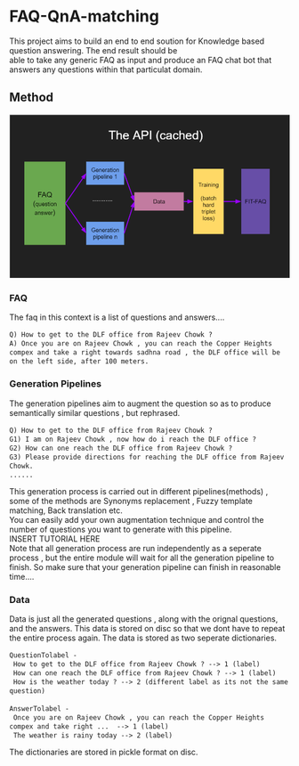 # FAQ-QnA-matching

This project aims to build an end to end soution for Knowledge based question answering. The end result should be  
able to take any generic FAQ as input and produce an FAQ chat bot that answers any questions within that particulat domain.

## Method
 ![Model overview](./Images/model_overview.PNG)  
 
 ### FAQ
 The faq in this context is a list of questions and answers....  
 ```
 Q) How to get to the DLF office from Rajeev Chowk ?  
 A) Once you are on Rajeev Chowk , you can reach the Copper Heights compex and take a right towards sadhna road , the DLF office will be on the left side, after 100 meters.
 ```
 
 ### Generation Pipelines
 The generation pipelines aim to augment the question so as to produce semantically similar questions , but rephrased.
 ```
 Q) How to get to the DLF office from Rajeev Chowk ?
 G1) I am on Rajeev Chowk , now how do i reach the DLF office ?
 G2) How can one reach the DLF office from Rajeev Chowk ?
 G3) Please provide directions for reaching the DLF office from Rajeev Chowk.
 ......
 ```
 
 This generation process is carried out in different pipelines(methods) , some of the methods are Synonyms replacement , Fuzzy template matching, Back translation etc.  
 You can easily add your own augmentation technique and control the number of questions you want to generate with this pipeline.  
 INSERT TUTORIAL HERE  
 Note that all generation process are run independently as a seperate process , but the entire module will wait for all the generation pipeline to finish.
 So make sure that your generation pipeline can finish in reasonable time....
 
 
 
 ### Data
 Data is just all the generated questions , along with the orignal questions, and the answers. This data is stored on disc so that we dont have to repeat the entire
 process again. The data is stored as two seperate dictionaries.  
 ```
 QuestionTolabel -
  How to get to the DLF office from Rajeev Chowk ? --> 1 (label)
  How can one reach the DLF office from Rajeev Chowk ? --> 1 (label)
  How is the weather today ? --> 2 (different label as its not the same question)
  
 AnswerTolabel -
  Once you are on Rajeev Chowk , you can reach the Copper Heights compex and take right ...  --> 1 (label)
  The weather is rainy today --> 2 (label)  
 ```
The dictionaries are stored in pickle format on disc.
